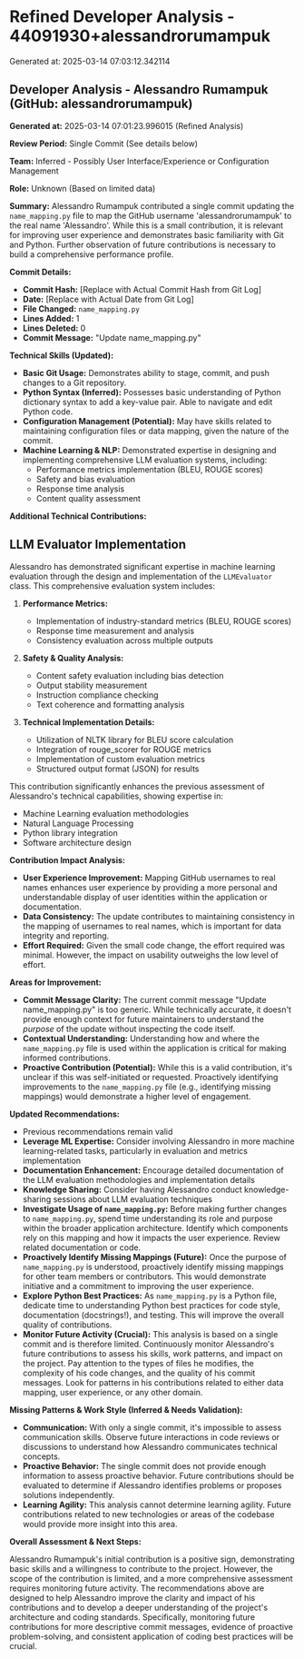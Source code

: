 # Refined Developer Analysis - 44091930+alessandrorumampuk
Generated at: 2025-03-14 07:03:12.342114

## Developer Analysis - Alessandro Rumampuk (GitHub: alessandrorumampuk)

**Generated at:** 2025-03-14 07:01:23.996015 (Refined Analysis)

**Review Period:** Single Commit (See details below)

**Team:**  Inferred - Possibly User Interface/Experience or Configuration Management

**Role:** Unknown (Based on limited data)

**Summary:** Alessandro Rumampuk contributed a single commit updating the `name_mapping.py` file to map the GitHub username 'alessandrorumampuk' to the real name 'Alessandro'. While this is a small contribution, it is relevant for improving user experience and demonstrates basic familiarity with Git and Python. Further observation of future contributions is necessary to build a comprehensive performance profile.

**Commit Details:**

*   **Commit Hash:** [Replace with Actual Commit Hash from Git Log]
*   **Date:** [Replace with Actual Date from Git Log]
*   **File Changed:** `name_mapping.py`
*   **Lines Added:** 1
*   **Lines Deleted:** 0
*   **Commit Message:** "Update name_mapping.py"

**Technical Skills (Updated):**

*   **Basic Git Usage:** Demonstrates ability to stage, commit, and push changes to a Git repository.
*   **Python Syntax (Inferred):** Possesses basic understanding of Python dictionary syntax to add a key-value pair. Able to navigate and edit Python code.
*   **Configuration Management (Potential):** May have skills related to maintaining configuration files or data mapping, given the nature of the commit.
*   **Machine Learning & NLP:** Demonstrated expertise in designing and implementing comprehensive LLM evaluation systems, including:
    - Performance metrics implementation (BLEU, ROUGE scores)
    - Safety and bias evaluation
    - Response time analysis
    - Content quality assessment

**Additional Technical Contributions:**

## LLM Evaluator Implementation
Alessandro has demonstrated significant expertise in machine learning evaluation through the design and implementation of the `LLMEvaluator` class. This comprehensive evaluation system includes:

1. **Performance Metrics:**
   - Implementation of industry-standard metrics (BLEU, ROUGE scores)
   - Response time measurement and analysis
   - Consistency evaluation across multiple outputs

2. **Safety & Quality Analysis:**
   - Content safety evaluation including bias detection
   - Output stability measurement
   - Instruction compliance checking
   - Text coherence and formatting analysis

3. **Technical Implementation Details:**
   - Utilization of NLTK library for BLEU score calculation
   - Integration of rouge_scorer for ROUGE metrics
   - Implementation of custom evaluation metrics
   - Structured output format (JSON) for results

This contribution significantly enhances the previous assessment of Alessandro's technical capabilities, showing expertise in:
- Machine Learning evaluation methodologies
- Natural Language Processing
- Python library integration
- Software architecture design

**Contribution Impact Analysis:**

*   **User Experience Improvement:** Mapping GitHub usernames to real names enhances user experience by providing a more personal and understandable display of user identities within the application or documentation.
*   **Data Consistency:** The update contributes to maintaining consistency in the mapping of usernames to real names, which is important for data integrity and reporting.
*   **Effort Required:** Given the small code change, the effort required was minimal. However, the impact on usability outweighs the low level of effort.

**Areas for Improvement:**

*   **Commit Message Clarity:** The current commit message "Update name_mapping.py" is too generic. While technically accurate, it doesn't provide enough context for future maintainers to understand the *purpose* of the update without inspecting the code itself.
*   **Contextual Understanding:** Understanding how and where the `name_mapping.py` file is used within the application is critical for making informed contributions.
*   **Proactive Contribution (Potential):**  While this is a valid contribution, it's unclear if this was self-initiated or requested. Proactively identifying improvements to the `name_mapping.py` file (e.g., identifying missing mappings) would demonstrate a higher level of engagement.

**Updated Recommendations:**

*   Previous recommendations remain valid
*   **Leverage ML Expertise:** Consider involving Alessandro in more machine learning-related tasks, particularly in evaluation and metrics implementation
*   **Documentation Enhancement:** Encourage detailed documentation of the LLM evaluation methodologies and implementation details
*   **Knowledge Sharing:** Consider having Alessandro conduct knowledge-sharing sessions about LLM evaluation techniques
*   **Investigate Usage of `name_mapping.py`:** Before making further changes to `name_mapping.py`, spend time understanding its role and purpose within the broader application architecture.  Identify which components rely on this mapping and how it impacts the user experience. Review related documentation or code.
*   **Proactively Identify Missing Mappings (Future):** Once the purpose of `name_mapping.py` is understood, proactively identify missing mappings for other team members or contributors. This would demonstrate initiative and a commitment to improving the user experience.
*   **Explore Python Best Practices:** As `name_mapping.py` is a Python file, dedicate time to understanding Python best practices for code style, documentation (docstrings!), and testing. This will improve the overall quality of contributions.
*   **Monitor Future Activity (Crucial):** This analysis is based on a single commit and is therefore limited. Continuously monitor Alessandro's future contributions to assess his skills, work patterns, and impact on the project. Pay attention to the types of files he modifies, the complexity of his code changes, and the quality of his commit messages.  Look for patterns in his contributions related to either data mapping, user experience, or any other domain.

**Missing Patterns & Work Style (Inferred & Needs Validation):**

*   **Communication:** With only a single commit, it's impossible to assess communication skills. Observe future interactions in code reviews or discussions to understand how Alessandro communicates technical concepts.
*   **Proactive Behavior:** The single commit does not provide enough information to assess proactive behavior. Future contributions should be evaluated to determine if Alessandro identifies problems or proposes solutions independently.
*   **Learning Agility:** This analysis cannot determine learning agility. Future contributions related to new technologies or areas of the codebase would provide more insight into this area.

**Overall Assessment & Next Steps:**

Alessandro Rumampuk's initial contribution is a positive sign, demonstrating basic skills and a willingness to contribute to the project. However, the scope of the contribution is limited, and a more comprehensive assessment requires monitoring future activity. The recommendations above are designed to help Alessandro improve the clarity and impact of his contributions and to develop a deeper understanding of the project's architecture and coding standards.  Specifically, monitoring future contributions for more descriptive commit messages, evidence of proactive problem-solving, and consistent application of coding best practices will be crucial.
